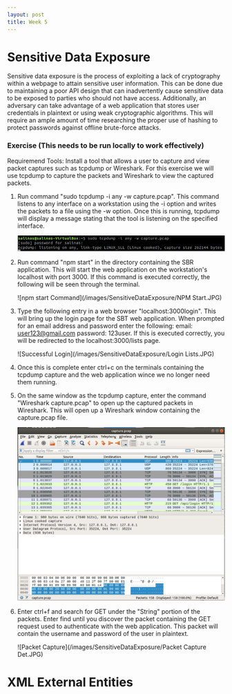 ```yaml
---
layout: post
title: Week 5
---
```

# Sensitive Data Exposure
Sensitive data exposure is the process of exploiting a lack of cryptography within a webpage to attain sensitive user information. This can be done due to maintaining a poor API design that can inadvertently cause sensitive data to be exposed to parties who should not have access. Additionally, an adversary can take advantage of a web application that stores user credentials in plaintext or using weak cryptographic algorithms. This will require an ample amount of time researching the proper use of hashing to protect passwords against offline brute-force attacks.

### Exercise (This needs to be run locally to work effectively) 

Requiremend Tools: Install a tool that allows a user to capture and view packet captures such as tcpdump or Wireshark. For this exercise we will use tcpdump to capture the packets and Wireshark to view the captured packets.

1. Run command "sudo tcpdump -i any -w capture.pcap". This command listens to any interface on a workstation using the -i option and writes the packets to a file using the -w option. Once this is running, tcpdump will display a message stating that the tool is listening on the specified interface. 
 
    ![tcpdump Command](/images/SensitiveDataExposure/tcpdump.JPG)

2. Run command "npm start" in the directory containing the SBR application. This will start the web application on the workstation's localhost with port 3000. If this command is executed correctly, the following will be seen through the terminal. 
    
    ![npm start Command](/images/SensitiveDataExposure/NPM Start.JPG)


3. Type the following entry in a web browser "localhost:3000login". This will bring up the login page for the SBT web application. When prompted for an email address and password enter the following: email: user123@gmail.com password: 123user. If this is executed correctly, you will be redirected to the localhost:3000/lists page. 

    ![Successful Login](/images/SensitiveDataExposure/Login Lists.JPG)

4. Once this is complete enter ctrl+c on the terminals containing the tcpdump capture and the web application wince we no longer need them running. 

5. On the same window as the tcpdump capture, enter the command "Wireshark capture.pcap" to open up the captured packets in Wireshark. This will open up a Wireshark window containing the capture.pcap file.  

    ![Wireshark](/images/SensitiveDataExposure/Wireshark.JPG)

6. Enter ctrl+f and search for GET under the "String" portion of the packets. Enter find until you discover the packet containing the GET request used to authenticate with the web application. This packet will contain the username and password of the user in plaintext.

    ![Packet Capture](/images/SensitiveDataExposure/Packet Capture Det.JPG)
    
# XML External Entities
